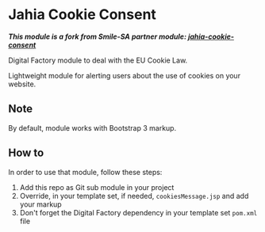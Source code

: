 # Jahia Cookie Consent

***This module is a fork from Smile-SA partner module: [jahia-cookie-consent](https://github.com/Smile-SA/jahia-cookie-consent)***


Digital Factory module to deal with the EU Cookie Law.

Lightweight module for alerting users about the use of cookies on your website.

## Note

By default, module works with Bootstrap 3 markup.

## How to

In order to use that module, follow these steps:

1. Add this repo as Git sub module in your project
2. Override, in your template set, if needed, `cookiesMessage.jsp` and add your markup
3. Don't forget the Digital Factory dependency in your template set `pom.xml` file
